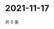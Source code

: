 # 2021-11-17

共 0 条

<!-- BEGIN WEIBO -->
<!-- 最后更新时间 Wed Nov 17 2021 14:17:42 GMT+0800 (China Standard Time) -->

<!-- END WEIBO -->
